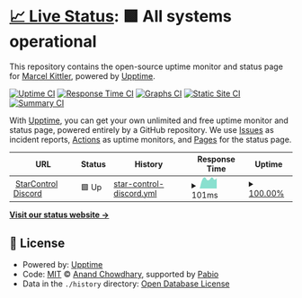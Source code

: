 # [📈 Live Status](https://maeHD666.github.io/starcontrol-monitoring): <!--live status--> **🟩 All systems operational**

This repository contains the open-source uptime monitor and status page for [Marcel Kittler](https://starcontrol.eu), powered by [Upptime](https://github.com/upptime/upptime).

[![Uptime CI](https://github.com/maeHD666/starcontrol-monitoring/workflows/Uptime%20CI/badge.svg)](https://github.com/maeHD666/starcontrol-monitoring/actions?query=workflow%3A%22Uptime+CI%22)
[![Response Time CI](https://github.com/maeHD666/starcontrol-monitoring/workflows/Response%20Time%20CI/badge.svg)](https://github.com/maeHD666/starcontrol-monitoring/actions?query=workflow%3A%22Response+Time+CI%22)
[![Graphs CI](https://github.com/maeHD666/starcontrol-monitoring/workflows/Graphs%20CI/badge.svg)](https://github.com/maeHD666/starcontrol-monitoring/actions?query=workflow%3A%22Graphs+CI%22)
[![Static Site CI](https://github.com/maeHD666/starcontrol-monitoring/workflows/Static%20Site%20CI/badge.svg)](https://github.com/maeHD666/starcontrol-monitoring/actions?query=workflow%3A%22Static+Site+CI%22)
[![Summary CI](https://github.com/maeHD666/starcontrol-monitoring/workflows/Summary%20CI/badge.svg)](https://github.com/maeHD666/starcontrol-monitoring/actions?query=workflow%3A%22Summary+CI%22)

With [Upptime](https://upptime.js.org), you can get your own unlimited and free uptime monitor and status page, powered entirely by a GitHub repository. We use [Issues](https://github.com/maeHD666/starcontrol-monitoring/issues) as incident reports, [Actions](https://github.com/maeHD666/starcontrol-monitoring/actions) as uptime monitors, and [Pages](https://maeHD666.github.io/starcontrol-monitoring) for the status page.

<!--start: status pages-->
<!-- This summary is generated by Upptime (https://github.com/upptime/upptime) -->
<!-- Do not edit this manually, your changes will be overwritten -->
<!-- prettier-ignore -->
| URL | Status | History | Response Time | Uptime |
| --- | ------ | ------- | ------------- | ------ |
| <img alt="" src="https://icons.duckduckgo.com/ip3/null.ico" height="13"> [StarControl Discord](45.81.235.72) | 🟩 Up | [star-control-discord.yml](https://github.com/maeHD666/starcontrol-monitoring/commits/HEAD/history/star-control-discord.yml) | <details><summary><img alt="Response time graph" src="./graphs/star-control-discord/response-time-week.png" height="20"> 101ms</summary><br><a href="https://maeHD666.github.io/starcontrol-monitoring/history/star-control-discord"><img alt="Response time 115" src="https://img.shields.io/endpoint?url=https%3A%2F%2Fraw.githubusercontent.com%2FmaeHD666%2Fstarcontrol-monitoring%2FHEAD%2Fapi%2Fstar-control-discord%2Fresponse-time.json"></a><br><a href="https://maeHD666.github.io/starcontrol-monitoring/history/star-control-discord"><img alt="24-hour response time 89" src="https://img.shields.io/endpoint?url=https%3A%2F%2Fraw.githubusercontent.com%2FmaeHD666%2Fstarcontrol-monitoring%2FHEAD%2Fapi%2Fstar-control-discord%2Fresponse-time-day.json"></a><br><a href="https://maeHD666.github.io/starcontrol-monitoring/history/star-control-discord"><img alt="7-day response time 101" src="https://img.shields.io/endpoint?url=https%3A%2F%2Fraw.githubusercontent.com%2FmaeHD666%2Fstarcontrol-monitoring%2FHEAD%2Fapi%2Fstar-control-discord%2Fresponse-time-week.json"></a><br><a href="https://maeHD666.github.io/starcontrol-monitoring/history/star-control-discord"><img alt="30-day response time 112" src="https://img.shields.io/endpoint?url=https%3A%2F%2Fraw.githubusercontent.com%2FmaeHD666%2Fstarcontrol-monitoring%2FHEAD%2Fapi%2Fstar-control-discord%2Fresponse-time-month.json"></a><br><a href="https://maeHD666.github.io/starcontrol-monitoring/history/star-control-discord"><img alt="1-year response time 115" src="https://img.shields.io/endpoint?url=https%3A%2F%2Fraw.githubusercontent.com%2FmaeHD666%2Fstarcontrol-monitoring%2FHEAD%2Fapi%2Fstar-control-discord%2Fresponse-time-year.json"></a></details> | <details><summary><a href="https://maeHD666.github.io/starcontrol-monitoring/history/star-control-discord">100.00%</a></summary><a href="https://maeHD666.github.io/starcontrol-monitoring/history/star-control-discord"><img alt="All-time uptime 99.97%" src="https://img.shields.io/endpoint?url=https%3A%2F%2Fraw.githubusercontent.com%2FmaeHD666%2Fstarcontrol-monitoring%2FHEAD%2Fapi%2Fstar-control-discord%2Fuptime.json"></a><br><a href="https://maeHD666.github.io/starcontrol-monitoring/history/star-control-discord"><img alt="24-hour uptime 100.00%" src="https://img.shields.io/endpoint?url=https%3A%2F%2Fraw.githubusercontent.com%2FmaeHD666%2Fstarcontrol-monitoring%2FHEAD%2Fapi%2Fstar-control-discord%2Fuptime-day.json"></a><br><a href="https://maeHD666.github.io/starcontrol-monitoring/history/star-control-discord"><img alt="7-day uptime 100.00%" src="https://img.shields.io/endpoint?url=https%3A%2F%2Fraw.githubusercontent.com%2FmaeHD666%2Fstarcontrol-monitoring%2FHEAD%2Fapi%2Fstar-control-discord%2Fuptime-week.json"></a><br><a href="https://maeHD666.github.io/starcontrol-monitoring/history/star-control-discord"><img alt="30-day uptime 99.96%" src="https://img.shields.io/endpoint?url=https%3A%2F%2Fraw.githubusercontent.com%2FmaeHD666%2Fstarcontrol-monitoring%2FHEAD%2Fapi%2Fstar-control-discord%2Fuptime-month.json"></a><br><a href="https://maeHD666.github.io/starcontrol-monitoring/history/star-control-discord"><img alt="1-year uptime 99.97%" src="https://img.shields.io/endpoint?url=https%3A%2F%2Fraw.githubusercontent.com%2FmaeHD666%2Fstarcontrol-monitoring%2FHEAD%2Fapi%2Fstar-control-discord%2Fuptime-year.json"></a></details>

<!--end: status pages-->

[**Visit our status website →**](https://maeHD666.github.io/starcontrol-monitoring)

## 📄 License

- Powered by: [Upptime](https://github.com/upptime/upptime)
- Code: [MIT](./LICENSE) © [Anand Chowdhary](https://anandchowdhary.com), supported by [Pabio](https://pabio.com)
- Data in the `./history` directory: [Open Database License](https://opendatacommons.org/licenses/odbl/1-0/)
